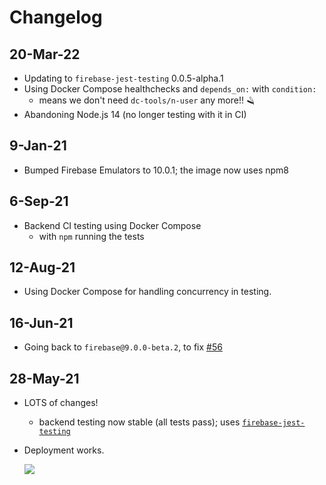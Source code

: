 # Changelog

## 20-Mar-22

- Updating to `firebase-jest-testing` 0.0.5-alpha.1
- Using Docker Compose healthchecks and `depends_on:` with `condition:`
  - means we don't need `dc-tools/n-user` any more!! 🪒
- Abandoning Node.js 14 (no longer testing with it in CI)


## 9-Jan-21

- Bumped Firebase Emulators to 10.0.1; the image now uses npm8

## 6-Sep-21

- Backend CI testing using Docker Compose
   - with `npm` running the tests

## 12-Aug-21

- Using Docker Compose for handling concurrency in testing.

## 16-Jun-21

- Going back to `firebase@9.0.0-beta.2`, to fix [#56](https://github.com/akauppi/GroundLevel-firebase-es/issues/56)


## 28-May-21

- LOTS of changes! 
  - backend testing now stable (all tests pass); uses [`firebase-jest-testing`](http://github.com/akauppi/firebase-jest-testing)
- Deployment works.

   ![](.images/lighthouse-score.png)
